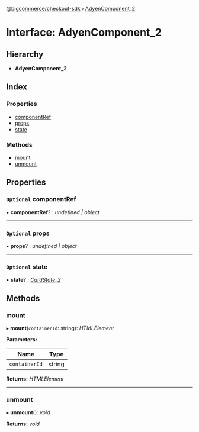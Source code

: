 [@bigcommerce/checkout-sdk](../README.md) › [AdyenComponent_2](adyencomponent_2.md)

# Interface: AdyenComponent_2

## Hierarchy

* **AdyenComponent_2**

## Index

### Properties

* [componentRef](adyencomponent_2.md#optional-componentref)
* [props](adyencomponent_2.md#optional-props)
* [state](adyencomponent_2.md#optional-state)

### Methods

* [mount](adyencomponent_2.md#mount)
* [unmount](adyencomponent_2.md#unmount)

## Properties

### `Optional` componentRef

• **componentRef**? : *undefined | object*

___

### `Optional` props

• **props**? : *undefined | object*

___

### `Optional` state

• **state**? : *[CardState_2](cardstate_2.md)*

## Methods

###  mount

▸ **mount**(`containerId`: string): *HTMLElement*

**Parameters:**

Name | Type |
------ | ------ |
`containerId` | string |

**Returns:** *HTMLElement*

___

###  unmount

▸ **unmount**(): *void*

**Returns:** *void*
